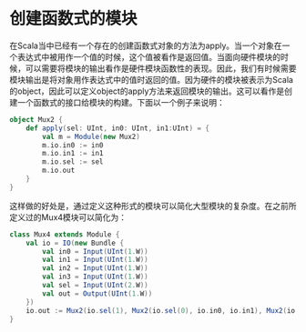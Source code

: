 # 创建函数式的模块

在Scala当中已经有一个存在的创建函数式对象的方法为apply。当一个对象在一个表达式中被用作一个值的时候，这个值被看作是返回值。当面向硬件模块的时候，可以需要将模块的输出看作是硬件模块函数性的表现。因此，我们有时候需要模块输出是将对象用作表达式中的值时返回的值。因为硬件的模块被表示为Scala的object，因此可以定义object的apply方法来返回模块的输出。这可以看作是创建一个函数式的接口给模块的构建。下面以一个例子来说明：

```scala
object Mux2 {
    def apply(sel: UInt, in0: UInt, in1:UInt) = {
        val m = Module(new Mux2)
        m.io.in0 := in0
        m.io.in1 := in1
        m.io.sel := sel
        m.io.out    
    }
}
```

这样做的好处是，通过定义这种形式的模块可以简化大型模块的复杂度。在之前所定义过的Mux4模块可以简化为：

```scala
class Mux4 extends Module {
    val io = IO(new Bundle {
        val in0 = Input(UInt(1.W))
        val in1 = Input(UInt(1.W))
        val in2 = Input(UInt(1.W))
        val in3 = Input(UInt(1.W))
        val sel = Input(UInt(2.W))
        val out = Output(UInt(1.W))
    })
    io.out := Mux2(io.sel(1), Mux2(io.sel(0), io.in0, io.in1), Mux2(io.sel(0), io.in2, io.in3))
}
```

